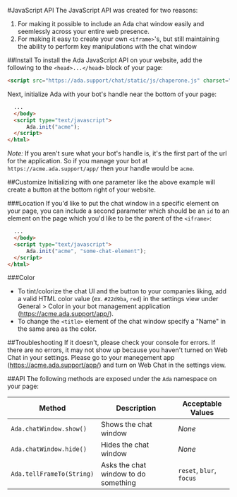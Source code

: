 #JavaScript API
The JavaScript API was created for two reasons:

1. For making it possible to include an Ada chat window easily and seemlessly across your entire web presence.
2. For making it easy to create your own `<iframe>`'s, but still maintaining the ability to perform key manipulations with the chat window

##Install
To install the Ada JavaScript API on your website, add the following to the `<head>...</head>` block of your page:

```html
<script src="https://ada.support/chat/static/js/chaperone.js" charset="utf-8"></script>
```

Next, initialize Ada with your bot's handle near the bottom of your page:

```html
  ...
  </body>
  <script type="text/javascript">
      Ada.init("acme");
  </script>
</html>
```
*Note:* If you aren't sure what your bot's handle is, it's the first part of the url for the application. So if you manage your bot at `https://acme.ada.support/app/` then your handle would be `acme`.

##Customize
Initializing with one parameter like the above example will create a button at the bottom right of your website.

###Location
If you'd like to put the chat window in a specific element on your page, you can include a second parameter which should be an `id` to an element on the page which you'd like to be the parent of the `<iframe>`:

```html
  ...
  </body>
  <script type="text/javascript">
      Ada.init("acme", "some-chat-element");
  </script>
</html>
```

###Color
* To tint/colorize the chat UI and the button to your companies liking, add a valid HTML color value (ex. `#22d9ba`, `red`) in the settings view under General > Color in your bot management application (https://acme.ada.support/app/).
* To change the `<title>` element of the chat window specify a "Name" in the same area as the color.

##Troubleshooting
If it doesn't, please check your console for errors. If there are no errors, it may not show up because you haven't turned on Web Chat in your settings. Please go to your manegement app (https://acme.ada.support/app/) and turn on Web Chat in the settings view.

##API
The following methods are exposed under the `Ada` namespace on your page:

Method | Description | Acceptable Values
--- | --- | ---
`Ada.chatWindow.show()` | Shows the chat window | _None_
`Ada.chatWindow.hide()` | Hides the chat window | _None_
`Ada.tellFrameTo(String)` | Asks the chat window to do something | `reset`, `blur`, `focus`
